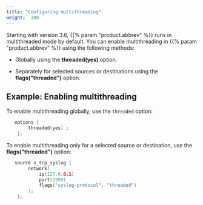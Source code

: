 ```yaml
---
title: "Configuring multithreading"
weight:  300
---
```

<!-- DISCLAIMER: This file is based on the syslog-ng Open Source Edition documentation https://github.com/balabit/syslog-ng-ose-guides/commit/2f4a52ee61d1ea9ad27cb4f3168b95408fddfdf2 and is used under the terms of The syslog-ng Open Source Edition Documentation License. The file has been modified by Axoflow. -->

Starting with version 3.6, {{% param "product.abbrev" %}} runs in multithreaded mode by default. You can enable multithreading in {{% param "product.abbrev" %}} using the following methods:

  - Globally using the **threaded(yes)** option.

  - Separately for selected sources or destinations using the **flags("threaded")** option.


## Example: Enabling multithreading

To enable multithreading globally, use the `threaded` option:

```c
   options {
        threaded(yes) ;
    };

```

To enable multithreading only for a selected source or destination, use the **flags("threaded")** option:

```c
   source s_tcp_syslog {
        network(
            ip(127.0.0.1)
            port(1999)
            flags("syslog-protocol", "threaded")
        );
    };

```

